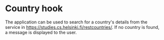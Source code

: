 # Country hook 
The application can be used to search for a country's details from the service in https://studies.cs.helsinki.fi/restcountries/.
If no country is found, a message is displayed to the user.